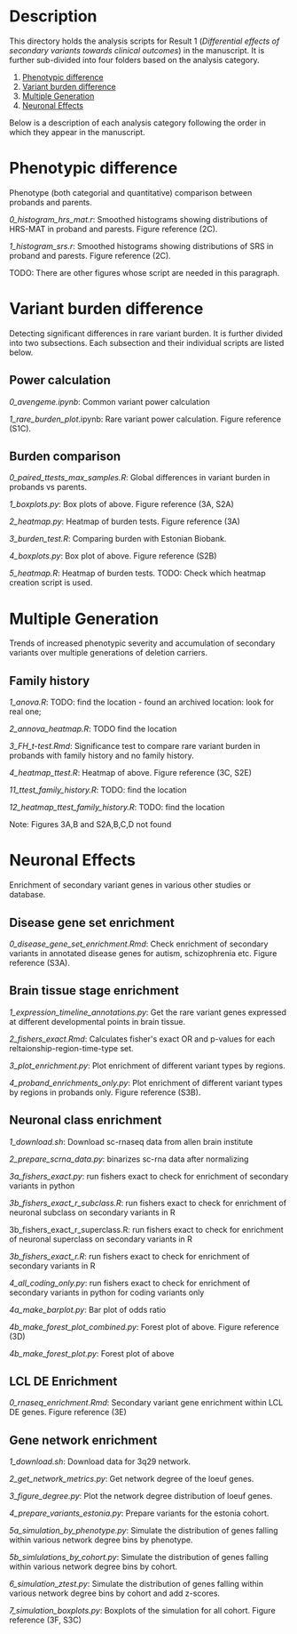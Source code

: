 # Description
This directory holds the analysis scripts for Result 1 (*Differential effects of secondary variants towards clinical outcomes*) in the manuscript. It is further sub-divided into four folders based on the analysis category.

1. [Phenotypic difference](#phenotypic-difference)
2. [Variant burden difference](#variant-burden-difference)
3. [Multiple Generation](#multiple-generation)
4. [Neuronal Effects](#neuronal-effects)

Below is a description of each analysis category following the order in which they appear in the manuscript.

# Phenotypic difference  
Phenotype (both categorial and quantitative) comparison between probands and parents.

*0_histogram_hrs_mat.r*: Smoothed histograms showing distributions of HRS-MAT in proband and parests. Figure reference (2C).

*1_histogram_srs.r*: Smoothed histograms showing distributions of SRS in proband and parests. Figure reference (2C). 

TODO: There are other figures whose script are needed in this paragraph.

# Variant burden difference
Detecting significant differences in rare variant burden. It is further divided into two subsections. Each subsection and their individual scripts are listed below.

## Power calculation
*0_avengeme.ipynb*: Common variant power calculation
 
*1_rare_burden_plot*.ipynb: Rare variant power calculation. Figure reference (S1C).

## Burden comparison
*0_paired_ttests_max_samples.R*: Global differences in variant burden in probands vs parents. 

*1_boxplots.py*: Box plots of above. Figure reference (3A, S2A)

*2_heatmap.py*: Heatmap of burden tests. Figure reference (3A)

*3_burden_test.R*: Comparing burden with Estonian Biobank. 

*4_boxplots.py*: Box plot of above. Figure reference (S2B)

*5_heatmap.R*: Heatmap of burden tests. TODO: Check which heatmap creation script is used.

# Multiple Generation
Trends of increased phenotypic severity and accumulation of secondary variants over multiple generations of deletion carriers.

## Family history
*1_anova.R*: TODO: find the location - found an archived location: look for real one; 

*2_annova_heatmap.R*: TODO find the location

*3_FH_t-test.Rmd*: Significance test to compare rare variant burden in probands with family history and no family history.

*4_heatmap_ttest.R*: Heatmap of above. Figure reference (3C, S2E)

*11_ttest_family_history.R*: TODO: find the location

*12_heatmap_ttest_family_history.R*: TODO: find the location

Note: Figures 3A,B and S2A,B,C,D not found

# Neuronal Effects
Enrichment of secondary variant genes in various other studies or database. 

## Disease gene set enrichment
*0_disease_gene_set_enrichment.Rmd*: Check enrichment of secondary variants in annotated disease genes for autism, schizophrenia etc.  Figure reference (S3A).


## Brain tissue stage enrichment
*1_expression_timeline_annotations.py*: Get the rare variant genes expressed at different developmental points in brain tissue.

*2_fishers_exact.Rmd*: Calculates fisher's exact OR and p-values for each reltaionship-region-time-type set.

*3_plot_enrichment.py*: Plot enrichment of different variant types by regions.

*4_proband_enrichments_only.py*: Plot enrichment of different variant types by regions in probands only. Figure reference (S3B).

## Neuronal class enrichment
*1_download.sh*: Download sc-rnaseq data from allen brain institute

*2_prepare_scrna_data.py*: binarizes sc-rna data after normalizing

*3a_fishers_exact.py*: run fishers exact to check for enrichment of secondary variants in python

*3b_fishers_exact_r_subclass.R*: run fishers exact to check for enrichment of neuronal subclass on secondary variants in R

3b_fishers_exact_r_superclass.R: run fishers exact to check for enrichment of neuronal superclass on secondary variants in R

*3b_fishers_exact_r.R*: run fishers exact to check for enrichment of secondary variants in R

*4_all_coding_only.py*: run fishers exact to check for enrichment of secondary variants in python for coding variants only

*4a_make_barplot.py*: Bar plot of odds ratio

*4b_make_forest_plot_combined.py*: Forest plot of above. Figure reference (3D)

*4b_make_forest_plot.py*: Forest plot of above

## LCL DE Enrichment
*0_rnaseq_enrichment.Rmd*: Secondary variant gene enrichment within LCL DE genes. Figure reference (3E)

## Gene network enrichment
*1_download.sh*: Download data for 3q29 network.

*2_get_network_metrics.py*: Get network degree of the loeuf genes. 

*3_figure_degree.py*: Plot the network degree distribution of loeuf genes. 

*4_prepare_variants_estonia.py*: Prepare variants for the estonia cohort.

*5a_simulation_by_phenotype.py*: Simulate the distribution of genes falling within various network degree bins by phenotype. 

*5b_simlulations_by_cohort.py*: Simulate the distribution of genes falling within various network degree bins by cohort.

*6_simulation_ztest.py*: Simulate the distribution of genes falling within various network degree bins by cohort and add z-scores.

*7_simulation_boxplots.py*: Boxplots of the simulation for all cohort. Figure reference (3F, S3C)

